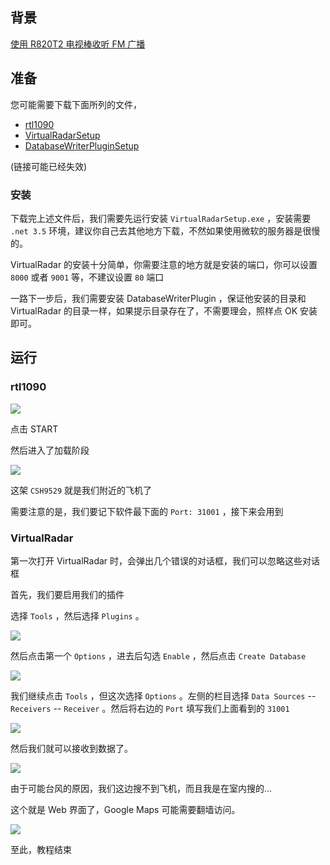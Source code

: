 <!--
使用 R820T2 电视棒监测空中飞机
下载完上述文件后，我们需要先运行安装VirtualRadarSetup.exe，安装需要.net 3.5环境，建议你自己去其他地方下载，不然如果使用微软的服务器是很慢的
1497687408
-->

## 背景

[使用 R820T2 电视棒收听 FM 广播](https://imlonghao.com/11.html)

## 准备

您可能需要下载下面所列的文件，

- [rtl1090](https://copy.com/auhMiTrJtkmix7XH?download=1)
- [VirtualRadarSetup](https://copy.com/4aYc3EbJqzCvTSfw?download=1)
- [DatabaseWriterPluginSetup](https://copy.com/ftAoXOi7dXl2N3mq?download=1)

(链接可能已经失效)

### 安装

下载完上述文件后，我们需要先运行安装 `VirtualRadarSetup.exe` ，安装需要 `.net 3.5` 环境，建议你自己去其他地方下载，不然如果使用微软的服务器是很慢的。

VirtualRadar 的安装十分简单，你需要注意的地方就是安装的端口，你可以设置 `8000` 或者 `9001` 等，不建议设置 `80` 端口

一路下一步后，我们需要安装 DatabaseWriterPlugin ，保证他安装的目录和 VirtualRadar 的目录一样，如果提示目录存在了，不需要理会，照样点 OK 安装即可。

## 运行

### rtl1090

![](https://vip1.loli.net/2019/12/26/1oPvZGRjiuE2hYH.jpg)

点击 START

然后进入了加载阶段

![](https://vip1.loli.net/2019/12/26/89oUyh1kacfOCqD.jpg)

这架 `CSH9529` 就是我们附近的飞机了

需要注意的是，我们要记下软件最下面的 `Port: 31001` ，接下来会用到

### VirtualRadar

第一次打开 VirtualRadar 时，会弹出几个错误的对话框，我们可以忽略这些对话框

首先，我们要启用我们的插件

选择 `Tools` ，然后选择 `Plugins` 。

![](https://vip1.loli.net/2019/12/26/7KCNBFvVoyLnXdZ.jpg)

然后点击第一个 `Options` ，进去后勾选 `Enable` ，然后点击 `Create Database`

![](https://vip1.loli.net/2019/12/26/rKJRahUF8TvbEX2.jpg)

我们继续点击 `Tools` ，但这次选择 `Options` 。左侧的栏目选择 `Data Sources` -- `Receivers` -- `Receiver` 。然后将右边的 `Port` 填写我们上面看到的 `31001`

![](https://vip1.loli.net/2019/12/26/DtFXqRc5GaeBMf8.jpg)

然后我们就可以接收到数据了。

![](https://vip1.loli.net/2019/12/26/fR4SKmGgDjvyMZl.jpg)

由于可能台风的原因，我们这边搜不到飞机，而且我是在室内搜的...

这个就是 Web 界面了，Google Maps 可能需要翻墙访问。

![](https://vip1.loli.net/2019/12/26/v3ysl7KRPXGL5tO.jpg)

至此，教程结束
